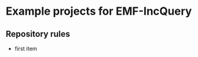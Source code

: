 Example projects for EMF-IncQuery
=================================

Repository rules
----------------

 * first item

